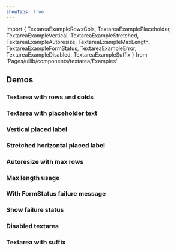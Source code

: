 ```yaml
---
showTabs: true
---
```


import {
TextareaExampleRowsCols,
TextareaExamplePlaceholder,
TextareaExampleVertical,
TextareaExampleStretched,
TextareaExampleAutoresize,
TextareaExampleMaxLength,
TextareaExampleFormStatus,
TextareaExampleError,
TextareaExampleDisabled,
TextareaExampleSuffix
} from 'Pages/uilib/components/textarea/Examples'

## Demos

### Textarea with rows and colds

<TextareaExampleRowsCols />

### Textarea with placeholder text

<TextareaExamplePlaceholder />

### Vertical placed label

<TextareaExampleVertical />

### Stretched horizontal placed label

<TextareaExampleStretched />

### Autoresize with max rows

<TextareaExampleAutoresize />

### Max length usage

<TextareaExampleMaxLength />

### With FormStatus failure message

<TextareaExampleFormStatus />

### Show failure status

<TextareaExampleError />

### Disabled textarea

<TextareaExampleDisabled />

### Textarea with suffix

<TextareaExampleSuffix />
